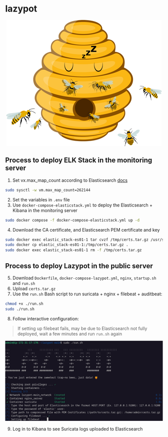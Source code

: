 # lazypot

<p align="center">
  <img src="https://github.com/cheshireca7/lazypot/blob/main/lazypot.png?raw=true" alt="lazypot"/>
</p>

## Process to deploy ELK Stack in the monitoring server
1. Set vx.max_map_count according to Elasticsearch [docs](https://www.elastic.co/guide/en/elasticsearch/reference/current/docker.html#_set_vm_max_map_count_to_at_least_262144)
```bash
sudo sysctl -w vm.max_map_count=262144
```
2. Set the variables in `.env` file
3. Use `docker-compose-elasticstack.yml` to deploy the Elasticsearch + Kibana in the monitoring server
```bash
sudo docker compose -f docker-compose-elasticstack.yml up -d
```
4. Download the CA certificate, and Elasticsearch PEM certificate and key
```bash
sudo docker exec elastic_stack-es01-1 tar cvzf /tmp/certs.tar.gz /usr/share/elasticsearch/config/certs/ca/ca.crt /usr/share/elasticsearch/config/certs/es01/es01.crt /usr/share/elasticsearch/config/certs/es01/es01.key
sudo docker cp elastic_stack-es01-1:/tmp/certs.tar.gz .
sudo docker exec elastic_stack-es01-1 rm -f /tmp/certs.tar.gz
```
## Process to deploy Lazypot in the public server
5. Download `Dockerfile`, `docker-compose-lazypot.yml`, `nginx`, `startup.sh` and `run.sh`
6. Upload `certs.tar.gz`
7. Use the `run.sh` Bash script to run suricata + nginx + filebeat + auditbeat:
```bash
chmod +x ./run.sh
sudo ./run.sh
```
8. Follow interactive configuration:
> If setting up filebeat fails, may be due to Elasticsearch not fully deployed, wait a few minutes and run `run.sh` again

<p align="center">
  <img src="https://github.com/cheshireca7/lazypot/blob/main/run.png?raw=true alt="run"/>
</p>

9. Log in to Kibana to see Suricata logs uploaded to Elasticsearch
